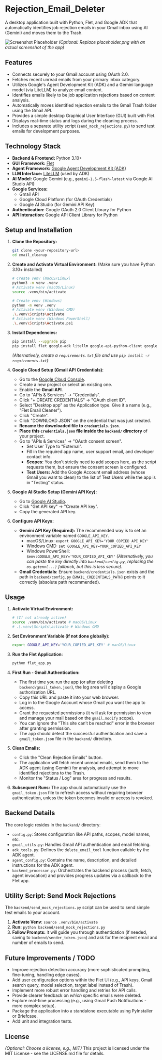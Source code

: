 # Rejection_Email_Deleter

A desktop application built with Python, Flet, and Google ADK that automatically identifies job rejection emails in your Gmail inbox using AI (Gemini) and moves them to the Trash.

![Screenshot Placeholder](placeholder.png)
*(Optional: Replace placeholder.png with an actual screenshot of the app)*

## Features

*   Connects securely to your Gmail account using OAuth 2.0.
*   Fetches recent unread emails from your primary inbox category.
*   Utilizes Google's Agent Development Kit (ADK) and a Gemini language model (via LiteLLM) to analyze email content.
*   Identifies emails likely to be job application rejections based on content analysis.
*   Automatically moves identified rejection emails to the Gmail Trash folder using the Gmail API.
*   Provides a simple desktop Graphical User Interface (GUI) built with Flet.
*   Displays real-time status and logs during the cleaning process.
*   Includes a separate utility script (`send_mock_rejections.py`) to send test emails for development purposes.

## Technology Stack

*   **Backend & Frontend:** Python 3.10+
*   **GUI Framework:** [Flet](https://flet.dev/)
*   **Agent Framework:** [Google Agent Development Kit (ADK)](https://github.com/google/agent-development-kit)
*   **LLM Interface:** [LiteLLM](https://github.com/BerriAI/litellm) (used by ADK)
*   **AI Model:** Google Gemini (e.g., `gemini-1.5-flash-latest` via Google AI Studio API)
*   **Google Services:**
    *   Gmail API
    *   Google Cloud Platform (for OAuth Credentials)
    *   Google AI Studio (for Gemini API Key)
*   **Authentication:** Google OAuth 2.0 Client Library for Python
*   **API Interaction:** Google API Client Library for Python

## Setup and Installation

1.  **Clone the Repository:**
    ```bash
    git clone <your-repository-url>
    cd email_cleanup
    ```

2.  **Create and Activate Virtual Environment:**
    (Make sure you have Python 3.10+ installed)
    ```bash
    # Create venv (macOS/Linux)
    python3 -m venv .venv
    # Activate venv (macOS/Linux)
    source .venv/bin/activate

    # Create venv (Windows)
    python -m venv .venv
    # Activate venv (Windows CMD)
    .\.venv\Scripts\activate
    # Activate venv (Windows PowerShell)
    .\.venv\Scripts\Activate.ps1
    ```

3.  **Install Dependencies:**
    ```bash
    pip install --upgrade pip
    pip install flet google-adk litellm google-api-python-client google-auth-httplib2 google-auth-oauthlib python-dotenv
    ```
    *(Alternatively, create a `requirements.txt` file and use `pip install -r requirements.txt`)*

4.  **Google Cloud Setup (Gmail API Credentials):**
    *   Go to the [Google Cloud Console](https://console.cloud.google.com/).
    *   Create a new project or select an existing one.
    *   Enable the **Gmail API**.
    *   Go to "APIs & Services" -> "Credentials".
    *   Click "+ CREATE CREDENTIALS" -> "OAuth client ID".
    *   Select "Desktop app" as the Application type. Give it a name (e.g., "Flet Email Cleaner").
    *   Click "Create".
    *   Click "DOWNLOAD JSON" on the credential that was just created.
    *   **Rename the downloaded file to `credentials.json`**.
    *   **Place this `credentials.json` file inside the `backend/` directory** of your project.
    *   Go to "APIs & Services" -> "OAuth consent screen".
        *   Set User Type to "External".
        *   Fill in the required app name, user support email, and developer contact info.
        *   **Scopes:** You don't strictly need to add scopes here, as the script requests them, but ensure the consent screen is configured.
        *   **Test Users:** Add the Google Account email address (whose Gmail you want to clean) to the list of Test Users while the app is in "Testing" status.

5.  **Google AI Studio Setup (Gemini API Key):**
    *   Go to [Google AI Studio](https://aistudio.google.com/).
    *   Click "Get API key" -> "Create API key".
    *   Copy the generated API key.

6.  **Configure API Keys:**
    *   **Gemini API Key (Required):** The recommended way is to set an environment variable named `GOOGLE_API_KEY`.
        *   macOS/Linux: `export GOOGLE_API_KEY='YOUR_COPIED_API_KEY'`
        *   Windows CMD: `set GOOGLE_API_KEY=YOUR_COPIED_API_KEY`
        *   Windows PowerShell: `$env:GOOGLE_API_KEY='YOUR_COPIED_API_KEY'`
        *(Alternatively, you can paste the key directly into `backend/config.py`, replacing the `os.getenv(...)` fallback, but this is less secure).*
    *   **Gmail Credentials:** Ensure `backend/credentials.json` exists and the path in `backend/config.py` (`GMAIL_CREDENTIALS_PATH`) points to it correctly (absolute path recommended).

## Usage

1.  **Activate Virtual Environment:**
    ```bash
    # (If not already active)
    source .venv/bin/activate # macOS/Linux
    # .\.venv\Scripts\activate # Windows CMD
    ```

2.  **Set Environment Variable (if not done globally):**
    ```bash
    export GOOGLE_API_KEY='YOUR_COPIED_API_KEY' # macOS/Linux
    ```

3.  **Run the Flet Application:**
    ```bash
    python flet_app.py
    ```

4.  **First Run - Gmail Authentication:**
    *   The first time you run the app (or after deleting `backend/gmail_token.json`), the log area will display a Google authorization URL.
    *   Copy this URL and paste it into your web browser.
    *   Log in to the Google Account whose Gmail you want the app to access.
    *   Grant the requested permissions (it will ask for permission to view and manage your mail based on the `gmail.modify` scope).
    *   You can ignore the "This site can’t be reached" error in the browser after granting permission.
    *   The app should detect the successful authentication and save a `gmail_token.json` file in the `backend/` directory.

5.  **Clean Emails:**
    *   Click the "Clean Rejection Emails" button.
    *   The application will fetch recent unread emails, send them to the ADK agent (using Gemini) for analysis, and attempt to move identified rejections to the Trash.
    *   Monitor the "Status / Log" area for progress and results.

6.  **Subsequent Runs:** The app should automatically use the `gmail_token.json` file to refresh access without requiring browser authentication, unless the token becomes invalid or access is revoked.

## Backend Details

The core logic resides in the `backend/` directory:

*   `config.py`: Stores configuration like API paths, scopes, model names, etc.
*   `gmail_utils.py`: Handles Gmail API authentication and email fetching.
*   `adk_tools.py`: Defines the `delete_email_tool` function callable by the ADK agent.
*   `agent_config.py`: Contains the name, description, and detailed instructions for the ADK agent.
*   `backend_processor.py`: Orchestrates the backend process (auth, fetch, agent invocation) and provides progress updates via a callback to the Flet app.

## Utility Script: Send Mock Rejections

The `backend/send_mock_rejections.py` script can be used to send simple test emails to your account.

1.  **Activate Venv:** `source .venv/bin/activate`
2.  **Run:** `python backend/send_mock_rejections.py`
3.  **Follow Prompts:** It will guide you through authentication (if needed, saving to `backend/sender_token.json`) and ask for the recipient email and number of emails to send.

## Future Improvements / TODO

*   Improve rejection detection accuracy (more sophisticated prompting, fine-tuning, handling edge cases).
*   Add user configuration options within the Flet UI (e.g., API keys, Gmail search query, model selection, target label instead of Trash).
*   Implement more robust error handling and retries for API calls.
*   Provide clearer feedback on *which* specific emails were deleted.
*   Explore real-time processing (e.g., using Gmail Push Notifications - more complex setup).
*   Package the application into a standalone executable using PyInstaller or Briefcase.
*   Add unit and integration tests.

## License

*(Optional: Choose a license, e.g., MIT)*
This project is licensed under the MIT License - see the LICENSE.md file for details.
